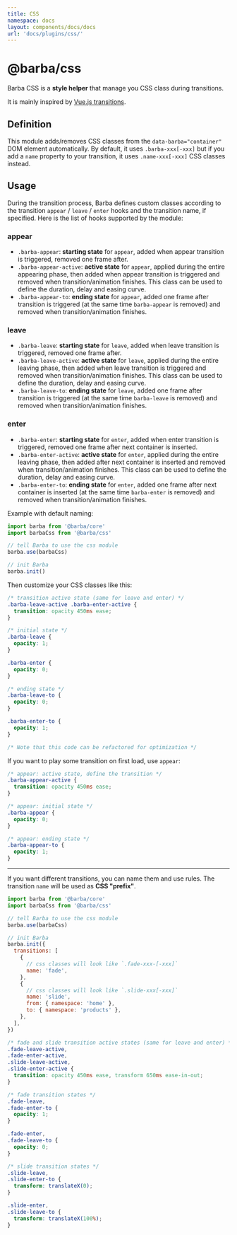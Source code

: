 ```yaml
---
title: CSS
namespace: docs
layout: components/docs/docs
url: 'docs/plugins/css/'
---
```


# @barba/css

Barba CSS is a **style helper** that manage you CSS class during transitions.

It is mainly inspired by [Vue.js transitions](https://vuejs.org/v2/guide/transitions.html#Transition-Classes).

## Definition

This module adds/removes CSS classes from the `data-barba="container"` DOM element automatically. By default, it uses `.barba-xxx[-xxx]` but if you add a `name` property to your transition, it uses `.name-xxx[-xxx]` CSS classes instead.

## Usage

During the transition process, Barba defines custom classes according to the transition `appear` / `leave` / `enter` hooks and the transition name, if specified. Here is the list of hooks supported by the module:

### appear

- `.barba-appear`: **starting state** for `appear`, added when appear transition is triggered, removed one frame after.
- `.barba-appear-active`: **active state** for `appear`, applied during the entire appearing phase, then added when appear transition is triggered and removed when transition/animation finishes. This class can be used to define the duration, delay and easing curve.
- `.barba-appear-to`: **ending state** for `appear`, added one frame after transition is triggered (at the same time `barba-appear` is removed) and removed when transition/animation finishes.

### leave

- `.barba-leave`: **starting state** for `leave`, added when leave transition is triggered, removed one frame after.
- `.barba-leave-active`: **active state** for `leave`, applied during the entire leaving phase, then added when leave transition is triggered and removed when transition/animation finishes. This class can be used to define the duration, delay and easing curve.
- `.barba-leave-to`: **ending state** for `leave`, added one frame after transition is triggered (at the same time `barba-leave` is removed) and removed when transition/animation finishes.

### enter

- `.barba-enter`: **starting state** for `enter`, added when enter transition is triggered, removed one frame after next container is inserted.
- `.barba-enter-active`: **active state** for `enter`, applied during the entire leaving phase, then added after next container is inserted and removed when transition/animation finishes. This class can be used to define the duration, delay and easing curve.
- `.barba-enter-to`: **ending state** for `enter`, added one frame after next container is inserted (at the same time `barba-enter` is removed) and removed when transition/animation finishes.

Example with default naming:

```js
import barba from '@barba/core'
import barbaCss from '@barba/css'

// tell Barba to use the css module
barba.use(barbaCss)

// init Barba
barba.init()
```

Then customize your CSS classes like this:

```css
/* transition active state (same for leave and enter) */
.barba-leave-active .barba-enter-active {
  transition: opacity 450ms ease;
}

/* initial state */
.barba-leave {
  opacity: 1;
}

.barba-enter {
  opacity: 0;
}

/* ending state */
.barba-leave-to {
  opacity: 0;
}

.barba-enter-to {
  opacity: 1;
}

/* Note that this code can be refactored for optimization */
```

If you want to play some transition on first load, use `appear`:

```css
/* appear: active state, define the transition */
.barba-appear-active {
  transition: opacity 450ms ease;
}

/* appear: initial state */
.barba-appear {
  opacity: 0;
}

/* appear: ending state */
.barba-appear-to {
  opacity: 1;
}
```

---

If you want different transitions, you can name them and use rules.
The transition `name` will be used as **CSS "prefix"**.

```js
import barba from '@barba/core'
import barbaCss from '@barba/css'

// tell Barba to use the css module
barba.use(barbaCss)

// init Barba
barba.init({
  transitions: [
    {
      // css classes will look like `.fade-xxx-[-xxx]`
      name: 'fade',
    },
    {
      // css classes will look like `.slide-xxx[-xxx]`
      name: 'slide',
      from: { namespace: 'home' },
      to: { namespace: 'products' },
    },
  ],
})
```

```css
/* fade and slide transition active states (same for leave and enter) */
.fade-leave-active,
.fade-enter-active,
.slide-leave-active,
.slide-enter-active {
  transition: opacity 450ms ease, transform 650ms ease-in-out;
}

/* fade transition states */
.fade-leave,
.fade-enter-to {
  opacity: 1;
}

.fade-enter,
.fade-leave-to {
  opacity: 0;
}

/* slide transition states */
.slide-leave,
.slide-enter-to {
  transform: translateX(0);
}

.slide-enter,
.slide-leave-to {
  transform: translateX(100%);
}
```
